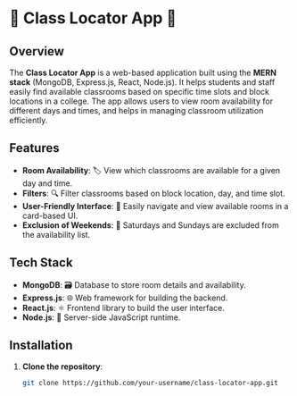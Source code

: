 # 🏫 Class Locator App 📍

## Overview

The **Class Locator App** is a web-based application built using the **MERN stack** (MongoDB, Express.js, React, Node.js). It helps students and staff easily find available classrooms based on specific time slots and block locations in a college. The app allows users to view room availability for different days and times, and helps in managing classroom utilization efficiently.

## Features

- **Room Availability**: 🏷️ View which classrooms are available for a given day and time.
- **Filters**: 🔍 Filter classrooms based on block location, day, and time slot.
- **User-Friendly Interface**: 🌟 Easily navigate and view available rooms in a card-based UI.
- **Exclusion of Weekends**: 🚫 Saturdays and Sundays are excluded from the availability list.

## Tech Stack

- **MongoDB**: 🗃️ Database to store room details and availability.
- **Express.js**: 🌐 Web framework for building the backend.
- **React.js**: ⚛️ Frontend library to build the user interface.
- **Node.js**: 🚀 Server-side JavaScript runtime.

## Installation

1. **Clone the repository**:
   ```bash
   git clone https://github.com/your-username/class-locator-app.git
